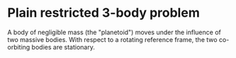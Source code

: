 # Plain restricted 3-body problem

A body of negligible mass (the "planetoid") moves under the influence of two massive bodies. With respect to a rotating reference frame, the two co-orbiting bodies are stationary.

